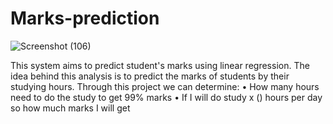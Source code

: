 # Marks-prediction
![Screenshot (106)](https://user-images.githubusercontent.com/79961763/188073805-e41ae31a-467c-4bf1-9da8-edab67560d40.png)

This system aims to predict student's marks using linear regression. The idea behind this 
analysis is to predict the marks of students by their studying hours. Through this project 
we can determine:
• How many hours need to do the study to get 99% marks
• If I will do study x () hours per day so how much marks I will get
